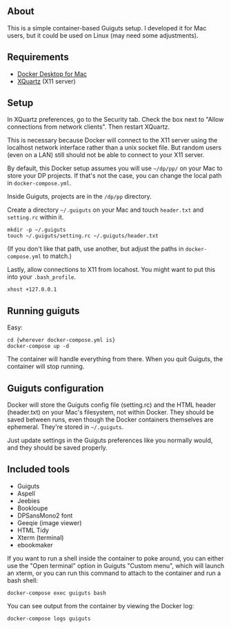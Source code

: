 
## About

This is a simple container-based Guiguts setup. I developed it for Mac users,
but it could be used on Linux (may need some adjustments).

## Requirements

- [Docker Desktop for Mac](https://www.docker.com/products/docker-desktop)
- [XQuartz](https://www.xquartz.org) (X11 server)

## Setup

In XQuartz preferences, go to the Security tab. Check the box next to "Allow
connections from network clients". Then restart XQuartz.

This is necessary because Docker will connect to the X11 server using the
localhost network interface rather than a unix socket file. But random users
(even on a LAN) still should not be able to connect to your X11 server.

By default, this Docker setup assumes you will use `~/dp/pp/` on your Mac to
store your DP projects. If that's not the case, you can change the local path
in `docker-compose.yml`.

Inside Guiguts, projects are in the `/dp/pp` directory.

Create a directory `~/.guiguts` on your Mac and touch `header.txt` and
`setting.rc` within it.

```
mkdir -p ~/.guiguts
touch ~/.guiguts/setting.rc ~/.guiguts/header.txt
```

(If you don't like that path, use another, but adjust the paths in
`docker-compose.yml` to match.)

Lastly, allow connections to X11 from locahost. You might want to put this into
your `.bash_profile`.

```
xhost +127.0.0.1
```

## Running guiguts

Easy:

```
cd {wherever docker-compose.yml is}
docker-compose up -d
```

The container will handle everything from there. When you quit Guiguts, the
container will stop running.

## Guiguts configuration

Docker will store the Guiguts config file (setting.rc) and the HTML header
(header.txt) on your Mac's filesystem, not within Docker. They should be saved
between runs, even though the Docker containers themselves are ephemeral.
They're stored in `~/.guiguts`.

Just update settings in the Guiguts preferences like you normally would, and
they should be saved properly.

## Included tools

- Guiguts
- Aspell
- Jeebies
- Bookloupe
- DPSansMono2 font
- Geeqie (image viewer)
- HTML Tidy
- Xterm (terminal)
- ebookmaker

If you want to run a shell inside the container to poke around, you can either
use the "Open terminal" option in Guiguts "Custom menu", which will launch an
xterm, or you can run this command to attach to the container and run a bash
shell:

```
docker-compose exec guiguts bash
```

You can see output from the container by viewing the Docker log:

```
docker-compose logs guiguts
```

